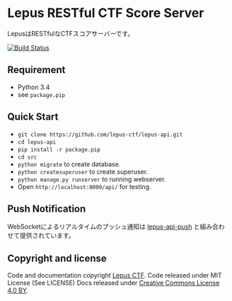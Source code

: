 # Lepus RESTful CTF Score Server

LepusはRESTfulなCTFスコアサーバーです。

[![Build Status](https://travis-ci.org/lepus-ctf/lepus-api.svg?branch=feat%2Freadme)](https://travis-ci.org/lepus-ctf/lepus-api)

## Requirement

* Python 3.4
* see `package.pip`

## Quick Start

* `git clone https://github.com/lepus-ctf/lepus-api.git`
* `cd lepus-api`
* `pip install -r package.pip`
* `cd src`
* `python migrate` to create database.
* `python createsuperuser` to create superuser.
* `python manage.py runserver` to running webserver.
* Open `http://localhost:8000/api/` for testing.

## Push Notification

WebSocketによるリアルタイムのプッシュ通知は [lepus-api-push](https://github.com/lepus-ctf/lepus-api-push) と組み合わせて提供されています。

## Copyright and license
Code and documentation copyright [Lepus CTF](http://lepus-ctf.org/).
Code released under MIT License (See LICENSE)
Docs released under [Creative Commons License 4.0 BY](http://creativecommons.org/licenses/by/4.0/legalcode.ja).
